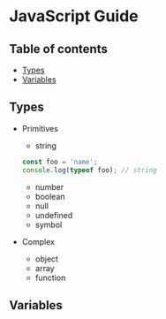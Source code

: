 # JavaScript Guide

## Table of contents
* [Types](#types)
* [Variables](#variables)

## Types
* Primitives
  * string
  ```javascript
  const foo = 'name';
  console.log(typeof foo); // string
  ```
  * number
  * boolean
  * null
  * undefined
  * symbol

* Complex
  * object
  * array
  * function

## Variables